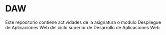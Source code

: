 # DAW
Este repositorio contiene actividades de la asignatura o modulo Despliegue de Aplicaciones Web del ciclo superior de Desarrollo de Aplicaciones Web
